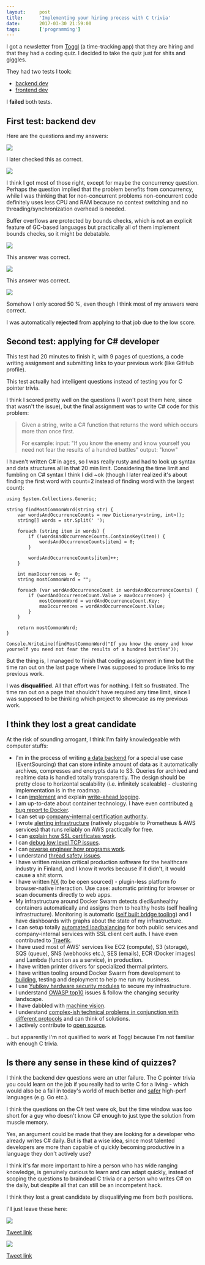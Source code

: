```yaml
---
layout:     post
title:      'Implementing your hiring process with C trivia'
date:       2017-03-30 21:59:00
tags:       ['programming']
---
```


I got a newsletter from [Toggl](https://toggl.com/) (a time-tracking app) that
they are hiring and that they had a coding quiz. I decided to take the quiz just
for shits and giggles.

They had two tests I took: 

- [backend dev](https://jobbl.toggl.com/backend)
- [frontend dev](https://jobbl.toggl.com/mobile-2017)

I **failed** both tests.


First test: backend dev
-----------------------

Here are the questions and my answers:

![](/images/2017/03/toggl-1.png)

I later checked this as correct.

![](/images/2017/03/toggl-2.png)

I think I got most of those right, except for maybe the concurrency question.
Perhaps the question implied that the problem benefits from concurrency, while I
was thinking that for non-concurrent problems non-concurrent code definitely
uses less CPU and RAM because no context switching and no
threading/synchronization overhead is needed.

Buffer overflows are protected by bounds checks, which is not an explicit feature
of GC-based languages but practically all of them implement bounds checks, so it
might be debatable.

![](/images/2017/03/toggl-3.png)

This answer was correct.

![](/images/2017/03/toggl-4.png)

This answer was correct.

![](/images/2017/03/toggl-5.png)

Somehow I only scored 50 %, even though I think most of my answers were correct.

I was automatically **rejected** from applying to that job due to the low score.


Second test: applying for C# developer
--------------------------------------

This test had 20 minutes to finish it,
with 9 pages of questions, a code writing assignment and submitting links to your
previous work (like GitHub profile).

This test actually had intelligent questions instead of testing you for C pointer
trivia.

I think I scored pretty well on the questions (I won't post them here, since that
wasn't the issue), but the final assignment was to write C# code for this problem:

> Given a string, write a C# function that returns the word which occurs more than once first.
> 
> For example: input: "If you know the enemy and know yourself you need not fear the results of a hundred battles" output: "know"

I haven't written C# in ages, so I was really rusty and had to look up syntax
and data structures all in that 20 min limit. Considering the time limit and
fumbling on C# syntax I think I did ~ok (though I later realized it's about
finding the first word with count=2 instead of finding word with the largest count):

    using System.Collections.Generic;
    
    string findMostCommonWord(string str) {
        var wordsAndOccurrenceCounts = new Dictionary<string, int>();
        string[] words = str.Split(' ');
    
        foreach (string item in words) {
            if (!wordsAndOccurrenceCounts.ContainsKey(item)) {
                wordsAndOccurrenceCounts[item] = 0;
            }
            
            wordsAndOccurrenceCounts[item]++;
        }
        
        int maxOccurrences = 0;
        string mostCommonWord = "";
    
        foreach (var wordAndOccurrenceCount in wordsAndOccurrenceCounts) {
            if (wordAndOccurrenceCount.Value > maxOccurrences) {
                mostCommonWord = wordAndOccurrenceCount.Key;
                maxOccurrences = wordAndOccurrenceCount.Value;
            }
        }
        
        return mostCommonWord;
    }
    
    Console.WriteLine(findMostCommonWord("If you know the enemy and know yourself you need not fear the results of a hundred battles"));

But the thing is, I managed to finish that coding assignment in time but the
time ran out on the last page where I was supposed to produce links to my
previous work.

I was **disqualified**. All that effort was for nothing. I felt so frustrated. The
time ran out on a page that shouldn't have required any time limit, since I was
supposed to be thinking which project to showcase as my previous work.


I think they lost a great candidate
-----------------------------------

At the risk of sounding arrogant, I think I'm fairly knowledgeable with computer stuffs:

- I'm in the process of writing [a data backend](https://github.com/function61/eventhorizon)
  for a special use case (EventSourcing) that can store infinite amount of data as it automatically archives,
  compresses and encrypts data to S3. Queries for archived and realtime data is handled totally transparently.
  The design should be pretty close to horizontal scalability (i.e. infinitely scaleable) -
  clustering implementation is in the roadmap.
- I can [implement](https://github.com/function61/eventhorizon/tree/master/writer/wal)
  and explain [write-ahead logging](http://function61.com/blog/2017/introduction-to-wal-write-ahead-logging/).
- I am up-to-date about container technology. I have even contributed
  [a bug report to Docker](https://github.com/docker/docker/issues/29941).
- I can set up [company-internal certification authority](http://function61.com/blog/2017/running-a-company-internal-certificate-authority/).
- I wrote [alerting infrastructure](https://github.com/function61/lambda-alertmanager)
  (natively pluggable to Prometheus & AWS services) that runs reliably on AWS practically for free.
- I can [explain how SSL certificates work](http://function61.com/blog/2017/how-do-ssl-certificates-work/).
- I can [debug low level TCP issues](https://joonas.fi/2017/01/23/microsoft-azures-networking-is-fundamentally-broken/).
- I can [reverse engineer how programs work](http://function61.com/blog/2017/reverse-engineering-with-strace/).
- I understand [thread safety issues](https://joonas.fi/2017/02/20/concurrency-in-golang-and-the-importance-of-using-locks/).
- I have written mission critical production software for the healthcare industry in Finland,
  and I know it works because if it didn't, it would cause a shit storm.
- I have written [NX](https://github.com/function61/nx) (to be open sourced) -
  plugin-less platform fo browser-native interaction. Use case: automatic printing
  for browser or scan documents directly to web apps.
- My infrastructure around Docker Swarm detects died&unhealthy containers automatically and assigns them to healthy hosts
  (self healing infrastructure). Monitoring is automatic ([self built bridge tooling](https://github.com/function61/prometheus-docker-swarm))
  and I have dashboards with graphs about the state of my infrastructure.
- I can setup totally [automated loadbalancing](https://github.com/function61/traefik-fn61) for both public services
  and company-internal services with SSL client cert auth. I have even
  contributed to [Traefik](https://github.com/containous/traefik).
- I have used most of AWS' services like EC2 (compute), S3 (storage), SQS (queue), SNS (webhooks etc.),
  SES (emails), ECR (Docker images) and Lambda (function as a service), in production.
- I have written printer drivers for specialized thermal printers.
- I have written tooling around Docker Swarm from development to [building](https://github.com/function61/buildbot),
  testing and deployment to help me run my business.
- I use [Yubikey hardware security modules](https://www.yubico.com/) to secure
  my infrastructure.
- I understand [OWASP top10](https://www.owasp.org/index.php/Category:OWASP_Top_Ten_Project) issues & follow the changing security landscape.
- I have dabbled with [machine vision](https://joonas.fi/2015/12/26/aforge.net-is-awesome/).
- I understand [complex-ish technical problems in conjunction with different protocols](https://github.com/aws/aws-sdk-go/issues/915#issuecomment-282482433)
  and can think of solutions.
- I actively contribute to [open source](https://github.com/function61).

.. but apparently I'm not qualified to work at Toggl because I'm not familiar with enough C trivia.



Is there any sense in these kind of quizzes?
--------------------------------------------

I think the backend dev questions were an utter failure. The C pointer trivia you
could learn on the job if you really had to write C for a living - which would
also be a fail in today's world of much better and
[safer](https://blog.cloudflare.com/incident-report-on-memory-leak-caused-by-cloudflare-parser-bug/)
high-perf languages (e.g. Go etc.).

I think the questions on the C# test were ok, but the time window was too short
for a guy who doesn't know C# enough to just type the solution from muscle memory.

Yes, an argument could be made that they are looking for a developer who already
writes C# daily. But is that a wise idea, since most talented developers are more
than capable of quickly becoming productive in a language they don't actively use?

I think it's far more important to hire a person who has wide ranging knowledge,
is genuinely curious to learn and can adapt quickly, instead of scoping the
questions to braindead C trivia or a person who writes C# on the daily, but
despite all that can still be an incompetent hack.

I think they lost a great candidate by disqualifying me from both positions.

I'll just leave these here:

![](/images/2017/03/toggl-dhh.png)

[Tweet link](https://twitter.com/dhh/status/834146806594433025)

![](/images/2017/03/toggl-yonatan.png)

[Tweet link](https://twitter.com/yonatanzunger/status/836831539493220353)
